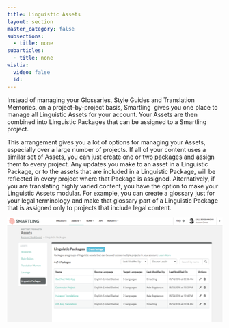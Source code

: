 ```yaml
---
title: Linguistic Assets
layout: section
master_category: false
subsections:
  - title: none
subarticles:
  - title: none
wistia:
  video: false
  id:
---
```



Instead of managing your Glossaries, Style Guides and Translation Memories, on a project-by-project basis, Smartling &nbsp;gives you one place to manage all Linguistic Assets for your account. Your Assets are then combined into Linguistic Packages that can be assigned to a Smartling project.

This arrangement gives you a lot of options for managing your Assets, especially over a large number of projects. If all of your content uses a similar set of Assets, you can just create one or two packages and assign them to every project. Any updates you make to an asset in a Linguistic Package, or to the assets that are included in a Linguistic Package, will be reflected in every project where that Package is assigned. Alternatively, if you are translating highly varied content, you have the option to make your Linguistic Assets modular. For example, you can create a glossary just for your legal terminology and make that glossary part of a Linguistic Package that is assigned only to projects that include legal content.

![](/uploads/versions/smartling___linguistic_assets---x----1267-615x---.png)